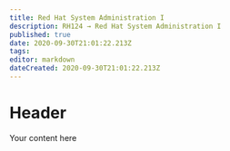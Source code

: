 ```yaml
---
title: Red Hat System Administration I
description: RH124 → Red Hat System Administration I
published: true
date: 2020-09-30T21:01:22.213Z
tags: 
editor: markdown
dateCreated: 2020-09-30T21:01:22.213Z
---
```


# Header
Your content here